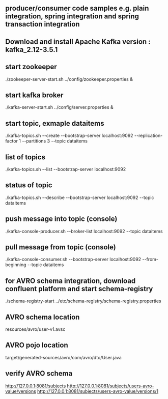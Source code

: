 ## producer/consumer code samples e.g. plain integration, spring integration and spring transaction integration   


## Download and install Apache Kafka version : kafka_2.12-3.5.1


## start zookeeper
./zookeeper-server-start.sh ../config/zookeeper.properties &


## start kafka broker
./kafka-server-start.sh ../config/server.properties &


## start topic, exmaple dataitems
./kafka-topics.sh --create --bootstrap-server localhost:9092 --replication-factor 1 --partitions 3 --topic dataitems


## list of topics
./kafka-topics.sh --list --bootstrap-server localhost:9092


## status of topic
./kafka-topics.sh --describe --bootstrap-server localhost:9092 --topic dataitems


## push message into topic (console)
./kafka-console-producer.sh --broker-list localhost:9092 --topic dataitems


## pull message from topic (console)
./kafka-console-consumer.sh --bootstrap-server localhost:9092 --from-beginning --topic dataitems


## for AVRO schema integration, download confluent platform and start schema-registry
./schema-registry-start ../etc/schema-registry/schema-registry.properties

## AVRO schema location
resources/avro/user-v1.avsc

## AVRO pojo location
target/generated-sources/avro/com/avro/dto/User.java

## verify AVRO schema
http://127.0.0.1:8081/subjects
http://127.0.0.1:8081/subjects/users-avro-value/versions
http://127.0.0.1:8081/subjects/users-avro-value/versions/1


